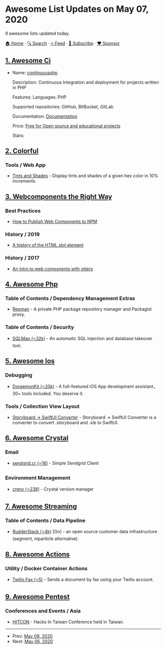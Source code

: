 # Awesome List Updates on May 07, 2020

9 awesome lists updated today.

[🏠 Home](/README.md) · [🔍 Search](https://www.trackawesomelist.com/search/) · [🔥 Feed](https://www.trackawesomelist.com/rss.xml) · [📮 Subscribe](https://trackawesomelist.us17.list-manage.com/subscribe?u=d2f0117aa829c83a63ec63c2f&id=36a103854c) · [❤️  Sponsor](https://github.com/sponsors/theowenyoung)



## [1. Awesome Ci](/content/ligurio/awesome-ci/README.md)

- Name: [continuousphp](https://continuousphp.com/)

  Description: Continuous Integration and deployment for projects written in PHP

  Features: Languages: PHP

  Supported repositories: GitHub, BitBucket, GitLab

  Documentation: [Documentation](https://continuousphp.com/documentation/)

  Price: [Free for Open source and educational projects](https://continuousphp.com/plans/)

  Stars: 



## [2. Colorful](/content/Siddharth11/Colorful/README.md)

### Tools / Web App

*   [Tints and Shades](https://maketintsandshades.com/) - Display tints and shades of a given hex color in 10% increments.

## [3. Webcomponents the Right Way](/content/mateusortiz/webcomponents-the-right-way/README.md)

### Best Practices

*   [How to Publish Web Components to NPM](https://justinfagnani.com/2019/11/01/how-to-publish-web-components-to-npm/)

### History / 2019

*   [A history of the HTML slot element](https://component.kitchen/blog/posts/a-history-of-the-html-slot-element)

### History / 2017

*   [An intro to web components with otters](https://meowni.ca/posts/web-components-with-otters/)

## [4. Awesome Php](/content/ziadoz/awesome-php/README.md)

### Table of Contents / Dependency Management Extras

*   [Repman](https://repman.io) - A private PHP package repository manager and Packagist proxy.

### Table of Contents / Security

*   [SQLMap (⭐32k)](https://github.com/sqlmapproject/sqlmap) - An automatic SQL injection and database takeover tool.

## [5. Awesome Ios](/content/vsouza/awesome-ios/README.md)

### Debugging

*   [DoraemonKit (⭐20k)](https://github.com/didi/DoraemonKit) - A full-featured iOS App development assistant，30+ tools included. You deserve it.

### Tools / Collection View Layout

*   [Storyboard -> SwiftUI Converter](https://swiftify.com/#/converter/storyboard2swiftui/) - Storyboard -> SwiftUI Converter is a converter to convert .storyboard and .xib to SwiftUI.

## [6. Awesome Crystal](/content/veelenga/awesome-crystal/README.md)

### Email

*   [sendgrid.cr (⭐16)](https://github.com/dlanileonardo/sendgrid.cr) - Simple Sendgrid Client

### Environment Management

*   [crenv (⭐238)](https://github.com/crenv/crenv) - Crystal version manager

## [7. Awesome Streaming](/content/manuzhang/awesome-streaming/README.md)

### Table of Contents / Data Pipeline

*   [RudderStack (⭐4k)](https://github.com/rudderlabs/rudder-server) \[Go] - an open source customer data infrastructure (segment, mparticle alternative).

## [8. Awesome Actions](/content/sdras/awesome-actions/README.md)

### Utility / Docker Container Actions

*   [Twilio Fax (⭐5)](https://github.com/fabasoad/twilio-fax-action/) - Sends a document by fax using your Twilio account.

## [9. Awesome Pentest](/content/enaqx/awesome-pentest/README.md)

### Conferences and Events / Asia

*   [HITCON](https://hitcon.org/) - Hacks In Taiwan Conference held in Taiwan.

---

- Prev: [May 08, 2020](/content/2020/05/08/README.md)
- Next: [May 06, 2020](/content/2020/05/06/README.md)
